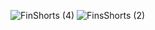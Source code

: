 ![FinShorts (4)](https://github.com/ritesh143kr/privacy-policy/assets/127919799/7855bdb5-74b6-4943-b7eb-c5fff1fdbf52)
![FinsShorts (2)](https://github.com/ritesh143kr/privacy-policy/assets/127919799/ddca8ad4-92d1-4c46-b100-a14bec9ce650)
